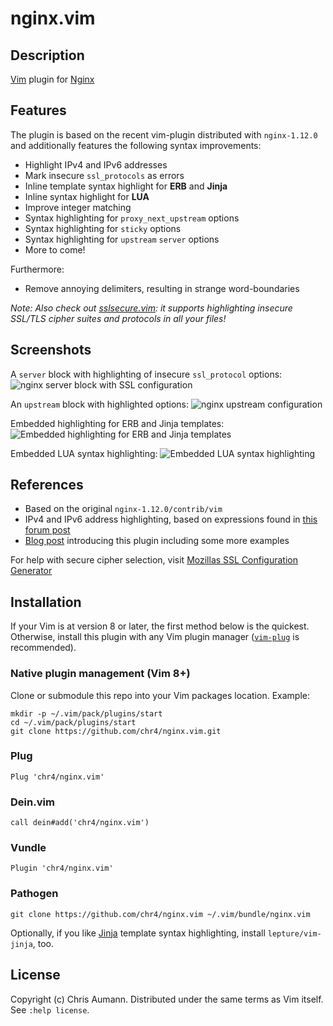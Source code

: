 # nginx.vim

## Description

[Vim](http://www.vim.org/) plugin for [Nginx](http://www.nginx.org)


## Features

The plugin is based on the recent vim-plugin distributed with `nginx-1.12.0` and additionally features the following syntax improvements:

- Highlight IPv4 and IPv6 addresses
- Mark insecure `ssl_protocols` as errors
- Inline template syntax highlight for **ERB** and **Jinja**
- Inline syntax highlight for **LUA**
- Improve integer matching
- Syntax highlighting for `proxy_next_upstream` options
- Syntax highlighting for `sticky` options
- Syntax highlighting for `upstream` `server` options
- More to come!

Furthermore:

- Remove annoying delimiters, resulting in strange word-boundaries

*Note: Also check out [sslsecure.vim](https://github.com/chr4/sslsecure.vim): it supports highlighting insecure SSL/TLS cipher suites and protocols in all your files!*


## Screenshots

A `server` block with highlighting of insecure `ssl_protocol` options:
![nginx server block with SSL configuration](https://chr4.org/images/nginx_ssl.png)

An `upstream` block with highlighted options:
![nginx upstream configuration](https://chr4.org/images/nginx_upstream.png)

Embedded highlighting for ERB and Jinja templates:
![Embedded highlighting for ERB and Jinja templates](https://chr4.org/images/nginx_templating.png)

Embedded LUA syntax highlighting:
![Embedded LUA syntax highlighting](https://chr4.org/images/nginx_lua.png)


## References

- Based on the original `nginx-1.12.0/contrib/vim`
- IPv4 and IPv6 address highlighting, based on expressions found in [this forum post](http://vim.1045645.n5.nabble.com/IPv6-support-for-quot-dns-quot-zonefile-syntax-highlighting-td1197292.html)
- [Blog post](https://chr4.org/blog/2017/04/14/better-syntax-highlighting-and-snippets-for-nginx-in-vim/) introducing this plugin including some more examples

For help with secure cipher selection, visit [Mozillas SSL Configuration Generator](https://ssl-config.mozilla.org/)

## Installation

If your Vim is at version 8 or later, the first method below is the quickest. Otherwise, install this plugin with any Vim plugin manager ([``vim-plug``](https://github.com/junegunn/vim-plug) is recommended).

### Native plugin management (Vim 8+)

Clone or submodule this repo into your Vim packages location. Example:

```
mkdir -p ~/.vim/pack/plugins/start
cd ~/.vim/pack/plugins/start
git clone https://github.com/chr4/nginx.vim.git
```

### Plug
```
Plug 'chr4/nginx.vim'
```

### Dein.vim
```
call dein#add('chr4/nginx.vim')
```

### Vundle
```
Plugin 'chr4/nginx.vim'
```

### Pathogen
```
git clone https://github.com/chr4/nginx.vim ~/.vim/bundle/nginx.vim
```

Optionally, if you like [Jinja](http://jinja.pocoo.org/) template syntax highlighting, install `lepture/vim-jinja`, too.


## License

Copyright (c) Chris Aumann.  Distributed under the same terms as Vim itself.
See `:help license`.
